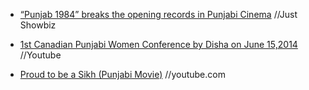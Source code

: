 
- [“Punjab 1984” breaks the opening records in Punjabi Cinema](http://www.just-showbiz.com/punjab-1984-breaks-the-opening-records-in-punjabi-cinema/) //Just Showbiz

- [1st Canadian Punjabi Women Conference by Disha on June 15,2014](https://www.youtube.com/watch?v=djmQ8TJZ56c) //Youtube

- [Proud to be a Sikh (Punjabi Movie)](https://www.youtube.com/watch?v=dNrgfj_kk1g) //youtube.com
